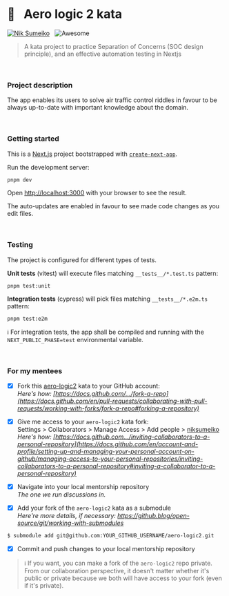 # 🛫 &nbsp; Aero logic 2 kata

[![Nik Sumeiko](https://img.shields.io/badge/Nik_Sumeiko-0762C8?logo=LinkedIn)](https://www.linkedin.com/in/niksumeiko/) &nbsp; ![Awesome](https://awesome.re/badge.svg)

> A kata project to practice Separation of Concerns (SOC design principle), and an effective  automation testing in Nextjs

&nbsp;
### Project description
The app enables its users to solve air traffic control riddles in favour to be always up-to-date with important knowledge about the domain.

&nbsp;
### Getting started
This is a [Next.js](https://nextjs.org) project bootstrapped with [`create-next-app`](https://nextjs.org/docs/app/api-reference/cli/create-next-app).

Run the development server:
```bash
pnpm dev
```

Open [http://localhost:3000](http://localhost:3000) with your browser to see the result.

The auto-updates are enabled in favour to see made code changes as you edit files.

&nbsp;
### Testing
The project is configured for different types of tests.

**Unit tests** (vitest) will execute files matching `__tests__/*.test.ts` pattern:
```shell
pnpm test:unit
```

**Integration tests** (cypress) will pick files matching `__tests__/*.e2m.ts` pattern:
```shell
pnpm test:e2m
```

ℹ For integration tests, the app shall be compiled and running with the `NEXT_PUBLIC_PHASE=test` environmental variable.

&nbsp;
### For my mentees

- [x] Fork this [aero-logic2](https://github.com/niksumeiko/aero-logic2) kata to your GitHub account:  
  _Here's how: [https://docs.github.com/…/fork-a-repo](https://docs.github.com/en/pull-requests/collaborating-with-pull-requests/working-with-forks/fork-a-repo#forking-a-repository)_

- [x] Give me access to your `aero-logic2` kata fork:  
  Settings > Collaborators > Manage Access > Add people > [niksumeiko](https://github.com/niksumeiko)  
  _Here's how: [https://docs.github.com…/inviting-collaborators-to-a-personal-repository](https://docs.github.com/en/account-and-profile/setting-up-and-managing-your-personal-account-on-github/managing-access-to-your-personal-repositories/inviting-collaborators-to-a-personal-repository#inviting-a-collaborator-to-a-personal-repository)_

- [x] Navigate into your local mentorship repository  
  _The one we run discussions in._

- [x] Add your fork of the `aero-logic2` kata as a submodule  
  _Here're more details, if necessary: https://github.blog/open-source/git/working-with-submodules_
```bash
$ submodule add git@github.com:YOUR_GITHUB_USERNAME/aero-logic2.git
```

- [x] Commit and push changes to your local mentorship repository
>ℹ️ If you want, you can make a fork of the `aero-logic2` repo private. From our collaboration perspective, it doesn't matter whether it's public or private because we both will have access to your fork (even if it's private).